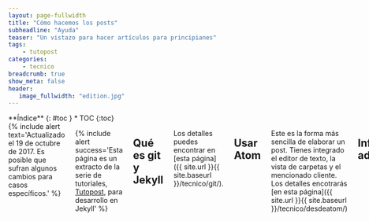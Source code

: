 ```yaml
---
layout: page-fullwidth
title: "Cómo hacemos los posts"
subheadline: "Ayuda"
teaser: "Un vistazo para hacer artículos para principianes"
tags:
    - tutopost
categories:
    - tecnico
breadcrumb: true
show_meta: false
header:
   image_fullwidth: "edition.jpg"
---
```

<div class="row">
<div class="medium-4 medium-push-8 columns" markdown="1">
<div class="panel radius" markdown="1">
**Índice**
{: #toc }
*  TOC
{:toc}
</div>
</div><!-- /.medium-4.columns -->

<div class="medium-8 medium-pull-4 columns" markdown="1">
{% include alert text='Actualizado el 19 de octubre de 2017. Es posible que sufran algunos cambios para casos específicos.' %}

{% include alert success='Esta página es un extracto de la serie de tutoriales, <a href="/tutopost">Tutopost</a>, para desarrollo en Jekyll' %}

## Qué es git y Jekyll

Los detalles puedes encontrar en [esta página]({{ site.url }}{{ site.baseurl }}/tecnico/git/).

## Usar Atom

Este es la forma más sencilla de elaborar un post. Tienes integrado el editor de texto, la vista de carpetas y el mencionado cliente. Los detalles encotrarás [en esta página]({{ site.url }}{{ site.baseurl }}/tecnico/desdeatom/)

## Información adicional

Para empezar, como explicamos anteriormente, puedes usar un cliente como [Atom]({{ site.url }}{{ site.baseurl }}/tecnico/git/), [Gitcola](https://git-cola.github.io/) o Gitkraken desde la Deepin Store.

Si usas [la página web de Github]({{ site.url }}{{ site.baseurl }}/tecnico/usargithub/), el mecanismo se hace más gráfico.

### Clona

Abre el cliente, en este caso Importa el fichero `.git` desde `https://github.com/deepin-espanol/deepin-espanol.github.io.git`

En el caso de la terminal:

~~~
git clone https://github.com/deepin-espanol/deepin-espanol.github.io.git
~~~

### Carpetas

Como no hay interfaz web, desde tu gestor de archivos en el lugar:

* Las carpetas para páginas como " _drafts" para borradores, " _posts" para publicaciones en el blog y "pages" para páginas especiales; y
* La carpeta para las imágenes como "images".
* Más detalles en [la página "Carpetas"]({{ site.url }}{{ site.baseurl }}/tecnico/folders/).

### Borradores a post

1. Busca la carpeta * > _draft > ejemplo
2. Selecciona un archivo. Más detalles en la siguiente sección.
3. Pega a la carpeta * >_draft > mejorar
4. Realiza los retoques, comprueba si el código funciona correctamente.
5. Corta el archivo
6. Muévelo a post > [carpeta]. Siendo carpeta, el manual, blog o tips.

### Encabezado del post

Cuando creas un archivo asegúrate que contenga:

* title: "" (título)
* subheadline: "" (subtítulo)
* teaser: "" (adelanto)
* categories: (como manual, blog, app o tip)
* tags: (etiqueta)

Más detalles en ["Planilla del post"]({{ site.url }}/tecnico/plantillapost/).

### Cuerpo del post y Markdown

El lenguaje que aplicamos es [Markdown](https://es.wikipedia.org/wiki/Markdown) por ser fácil de aprender, casi lo mismo a una wiki.

* Escribe `*cursiva*` sale *cursiva*
* Escribe `**negrita**` sale **negrita**
* Escribe  `[Texto del enlace aquí](URL "Título del enlace")` y creas un enlace
* Escribe `![Texto alternativo](URL "Título de la imagen")` y creas una imagen

Para aprender todas las posibilidades visita [Cuerpo del post]({{ site.url }}/tecnico/cuerpopost/). Siempre puedes jugar con [JBT](https://jbt.github.io/markdown-editor/) o [Diliger](http://dillinger.io/).

## Ramas, subida y bajada de parches

Pare realizar un commit o parche, asegúrate que hayas realizado modificaciones como los nuevos archivos que has creado.

Primero: Una vez realizado el parche tienes dos opciones:

8. Haz un push en la branch o rama `[usuario]-post`.
9. Si deseas pueds añadir más parches para corregir algunos percances.
10. Cuando está listo, tendrás que hacer la orden `push` a la rama `master`.
11. Si hay conflictos por aplicar paches antes de tiempo, es mejor realizar un "fetch" de la rama que vas a aplicar.

### Opcional: Crea una rama

Si deseas puedes crear una rama para evitar conflictos de edición. Desde git-cola crea una nueva rama.

9. Dale un nombre la rama "merge"
10. Hacer un "merge" en la rama "master".

<small markdown="1">[Ir al índice](#toc)</small>
{: .text-right }

#### Opcional: Hacer un "pullrequest"

En la web de Github (necesitas iniciar sesión) puedes hacer una solicitud para trasferir los cambios de tu rama a la "master:

10. Pide un "pull request", o solicitud para aplicar los parches, a la rama central.
11. Una vez revisado en la sección Issues, se aplican los parches y se elimina la rama obsoleta.

### Nota: Subir imágenes al sitio web

Este portal te permite subir imágenes a partir de la carpeta "images". Recomandamos comprimir lo máximo posible para que el navegador cargue más rápido y no desperdicie ancho de banda

## Agradecimientos

Este editor fue creado para Deepin en Español y está licenciado bajo MIT.

La fuente oficial de Git proviene del [manual de 2014](https://git-scm.com/book/es/v2).

</div><!-- /.medium-8.columns -->
</div><!-- /.row -->
